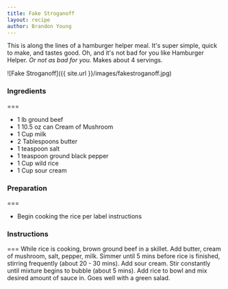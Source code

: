 ```yaml
---
title: Fake Stroganoff
layout: recipe
author: Brandon Young
---
```

This is along the lines of a hamburger helper meal.  It's super simple, quick to make, and tastes good.  Oh, and it's not bad for you like Hamburger Helper. <em>Or not as bad for you.</em>
Makes about 4 servings.

![Fake Stroganoff]({{ site.url }}/images/fakestroganoff.jpg)

### Ingredients
===
 * 1 lb ground beef</li>
 * 1 10.5 oz can Cream of Mushroom</li>
 * 1 Cup milk</li>
 * 2 Tablespoons butter</li>
 * 1 teaspoon salt</li>
 * 1 teaspoon ground black pepper</li>
 * 1 Cup wild rice</li>
 * 1 Cup sour cream</li>

### Preparation
===
 * Begin cooking the rice per label instructions</li>

### Instructions
===
While rice is cooking, brown ground beef in a skillet.  Add butter, cream of mushroom, salt, pepper, milk.  Simmer until 5 mins before rice is finished, stirring frequently (about 20 - 30 mins).  Add sour cream.  Stir constantly until mixture begins to bubble (about 5 mins).  Add rice to bowl and mix desired amount of sauce in.  Goes well with a green salad.